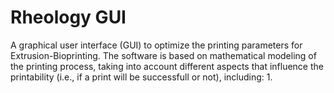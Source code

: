 # Rheology GUI

A graphical user interface (GUI) to optimize the printing parameters for Extrusion-Bioprinting. The software is based on mathematical modeling of the printing process, taking into account different aspects that influence the printability (i.e., if a print will be successfull or not), including:
1. 

